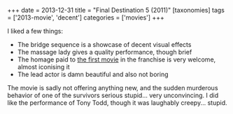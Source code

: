+++
date = 2013-12-31
title = "Final Destination 5 (2011)"
[taxonomies]
tags = ['2013-movie', 'decent']
categories = ['movies']
+++

I liked a few things:

-   The bridge sequence is a showcase of decent visual effects
-   The massage lady gives a quality performance, though brief
-   The homage paid to [the first movie] in the franchise is very
    welcome, almost iconising it
-   The lead actor is damn beautiful and also not boring

The movie is sadly not offering anything new, and the sudden murderous
behavior of one of the survivors serious stupid... very unconvincing. I
did like the performance of Tony Todd, though it was laughably
creepy... stupid.

  [the first movie]: @/final-destination-2000.md
